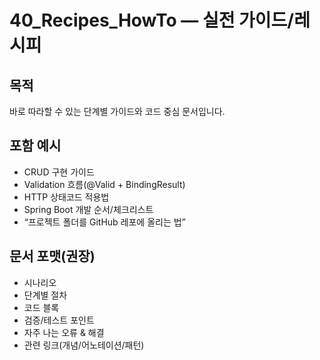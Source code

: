 # 40_Recipes_HowTo — 실전 가이드/레시피

## 목적
바로 따라할 수 있는 단계별 가이드와 코드 중심 문서입니다.

## 포함 예시
- CRUD 구현 가이드
- Validation 흐름(@Valid + BindingResult)
- HTTP 상태코드 적용법
- Spring Boot 개발 순서/체크리스트
- “프로젝트 폴더를 GitHub 레포에 올리는 법”

## 문서 포맷(권장)
- 시나리오
- 단계별 절차
- 코드 블록
- 검증/테스트 포인트
- 자주 나는 오류 & 해결
- 관련 링크(개념/어노테이션/패턴)
